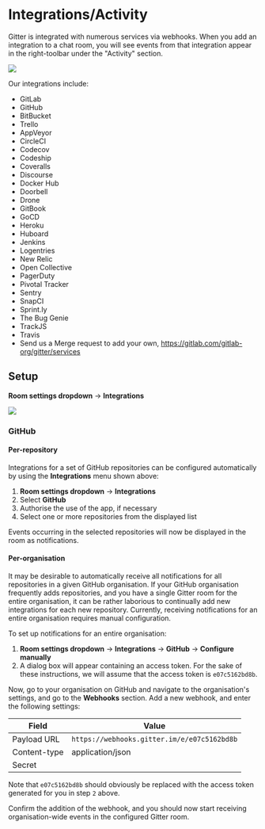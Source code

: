 # Integrations/Activity

Gitter is integrated with numerous services via webhooks. When you add an integration to a chat room, you will see events from that integration appear in the right-toolbar under the "Activity" section.

![](https://i.imgur.com/nZZcCN3.png)

Our integrations include:

 - GitLab
 - GitHub
 - BitBucket
 - Trello
 - AppVeyor
 - CircleCI
 - Codecov
 - Codeship
 - Coveralls
 - Discourse
 - Docker Hub
 - Doorbell
 - Drone
 - GitBook
 - GoCD
 - Heroku
 - Huboard
 - Jenkins
 - Logentries
 - New Relic
 - Open Collective
 - PagerDuty
 - Pivotal Tracker
 - Sentry
 - SnapCI
 - Sprint.ly
 - The Bug Genie
 - TrackJS
 - Travis
 - Send us a Merge request to add your own, https://gitlab.com/gitlab-org/gitter/services


## Setup

**Room settings dropdown** -> **Integrations**

![](https://i.imgur.com/AI4pBBP.png)

### GitHub

#### Per-repository

Integrations for a set of GitHub repositories can be configured
automatically by using the **Integrations** menu shown above:

1. **Room settings dropdown** -> **Integrations**
2. Select **GitHub**
3. Authorise the use of the app, if necessary
4. Select one or more repositories from the displayed list

Events occurring in the selected repositories will now be displayed
in the room as notifications.

#### Per-organisation

It may be desirable to automatically receive all notifications for
all repositories in a given GitHub organisation.  If your GitHub
organisation frequently adds repositories, and you have a single Gitter
room for the entire organisation, it can be rather laborious to
continually add new integrations for each new repository.  Currently,
receiving notifications for an entire organisation requires manual
configuration.

To set up notifications for an entire organisation:

1. **Room settings dropdown** -> **Integrations** -> **GitHub** -> **Configure manually**
2. A dialog box will appear containing an access token. For the sake
   of these instructions, we will assume that the access token is `e07c5162bd8b`.

Now, go to your organisation on GitHub and navigate to the organisation's
settings, and go to the **Webhooks** section. Add a new webhook, and enter
the following settings:

| Field        | Value                                     |
|--------------|-------------------------------------------|
| Payload URL  |`https://webhooks.gitter.im/e/e07c5162bd8b`|
| Content-type | application/json                          |
| Secret       |                                           |

Note that `e07c5162bd8b` should obviously be replaced with the access token
generated for you in step `2` above.

Confirm the addition of the webhook, and you should now start receiving
organisation-wide events in the configured Gitter room.

